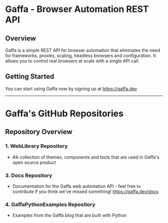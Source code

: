 # Gaffa - Browser Automation REST API

## Overview

Gaffa is a simple REST API for browser automation that eliminates the need for frameworks, proxies, scaling, headless browsers and configuration. It allows you to control real browsers at scale with a single API call.

## Getting Started

You can start using Gaffa now by signing up at https://gaffa.dev

---

# Gaffa's GitHub Repositories

## Repository Overview

### 1. **WebLibrary** Repository  
- #A collection of themes, components and tools that are used in Gaffa's open source product

### 3. **Docs** Repository
- Documentation for the Gaffa web automation API - feel free to contribute if you think we've missed something! https://gaffa.dev/docs

### 4. **GaffaPythonExamples** Repository
- Examples from the Gaffa blog that are built with Python
